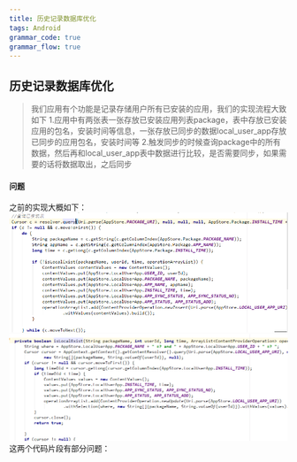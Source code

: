 ```yaml
---
title: 历史记录数据库优化
tags: Android
grammar_code: true
grammar_flow: true
---
```

## 历史记录数据库优化
> 我们应用有个功能是记录存储用户所有已安装的应用，我们的实现流程大致如下
> 1.应用中有两张表一张存放已安装应用列表package，表中存放已安装应用的包名，安装时间等信息，一张存放已同步的数据local_user_app存放已同步的应用包名，安装时间等
> 2.触发同步的时候查询package中的所有数据，然后再和local_user_app表中数据进行比较，是否需要同步，如果需要的话将数据取出，之后同步

#### 问题
之前的实现大概如下：
![enter description here][1] 
![enter description here][2]
这两个代码片段有部分问题：



  [1]: ./images/1513064109563.jpg
  [2]: ./images/1513064127433.jpg